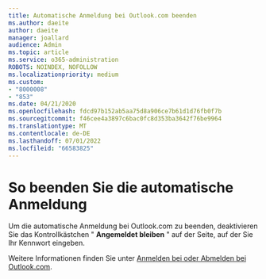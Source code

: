 ```yaml
---
title: Automatische Anmeldung bei Outlook.com beenden
ms.author: daeite
author: daeite
manager: joallard
audience: Admin
ms.topic: article
ms.service: o365-administration
ROBOTS: NOINDEX, NOFOLLOW
ms.localizationpriority: medium
ms.custom:
- "8000008"
- "853"
ms.date: 04/21/2020
ms.openlocfilehash: fdcd97b152ab5aa75d8a906ce7b61d1d76fb0f7b
ms.sourcegitcommit: f46cee4a3897c6bac0fc8d353ba3642f76be9964
ms.translationtype: MT
ms.contentlocale: de-DE
ms.lasthandoff: 07/01/2022
ms.locfileid: "66583825"
---
```

# <a name="how-to-stop-signing-in-automatically"></a>So beenden Sie die automatische Anmeldung

Um die automatische Anmeldung bei Outlook.com zu beenden, deaktivieren Sie das Kontrollkästchen " **Angemeldet bleiben** " auf der Seite, auf der Sie Ihr Kennwort eingeben.
  
Weitere Informationen finden Sie unter [Anmelden bei oder Abmelden bei Outlook.com](https://support.microsoft.com/office/how-to-sign-in-to-or-out-of-outlook-com-e08eb8ac-ac27-49f4-a400-a47311e1ee7e).
  